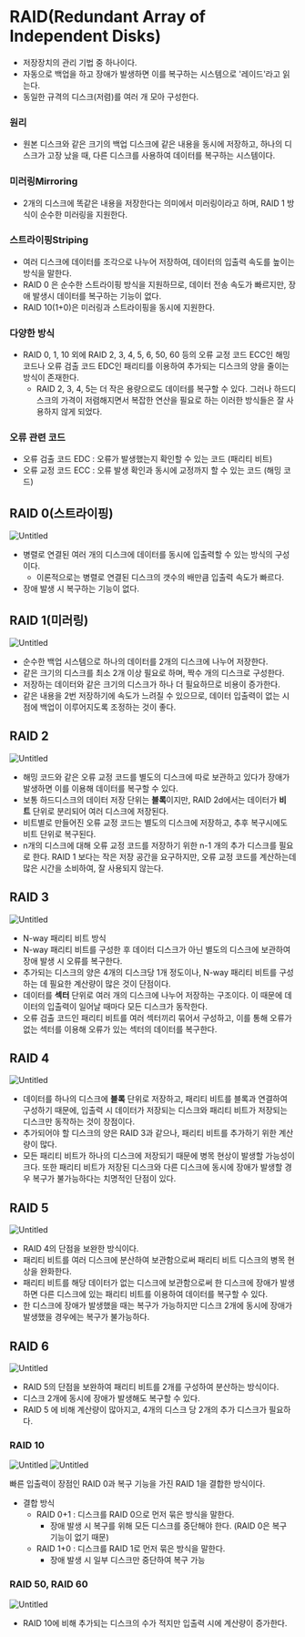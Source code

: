 # RAID(Redundant Array of Independent Disks)

- 저장장치의 관리 기법 중 하나이다.
- 자동으로 백업을 하고 장애가 발생하면 이를 복구하는 시스템으로 '레이드'라고 읽는다.
- 동일한 규격의 디스크(저렴)를 여러 개 모아 구성한다.

### **원리**

- 원본 디스크와 같은 크기의 백업 디스크에 같은 내용을 동시에 저장하고, 하나의 디스크가 고장 났을 때, 다른 디스크를 사용하여 데이터를 복구하는 시스템이다.

### **미러링Mirroring**

- 2개의 디스크에 똑같은 내용을 저장한다는 의미에서 미러링이라고 하며, RAID 1 방식이 순수한 미러링을 지원한다.

### **스트라이핑Striping**

- 여러 디스크에 데이터를 조각으로 나누어 저장하여, 데이터의 입출력 속도를 높이는 방식을 말한다.
- RAID 0 은 순수한 스트라이핑 방식을 지원하므로, 데이터 전송 속도가 빠르지만, 장애 발생시 데이터를 복구하는 기능이 없다.
- RAID 10(1+0)은 미러링과 스트라이핑을 동시에 지원한다.

### **다양한 방식**

- RAID 0, 1, 10 외에 RAID 2, 3, 4, 5, 6, 50, 60 등의 오류 교정 코드 ECC인 해밍 코드나 오류 검출 코드 EDC인 패리티를 이용하여 추가되는 디스크의 양을 줄이는 방식이 존재한다.
  - RAID 2, 3, 4, 5는 더 작은 용량으로도 데이터를 복구할 수 있다. 그러나 하드디스크의 가격이 저렴해지면서 복잡한 연산을 필요로 하는 이러한 방식들은 잘 사용하지 않게 되었다.

### 오류 관련 코드

- 오류 검출 코드 EDC : 오류가 발생했는지 확인할 수 있는 코드 (패리티 비트)
- 오류 교정 코드 ECC : 오류 발생 확인과 동시에 교정까지 할 수 있는 코드 (해밍 코드)

## **RAID 0(스트라이핑)**

![Untitled](images/raid0.png)

- 병렬로 연결된 여러 개의 디스크에 데이터를 동시에 입출력할 수 있는 방식의 구성이다.
    - 이론적으로는 병렬로 연결된 디스크의 갯수의 배만큼 입출력 속도가 빠르다.
- 장애 발생 시 복구하는 기능이 없다.

## **RAID 1(미러링)**

![Untitled](images/raid1.png)

- 순수한 백업 시스템으로 하나의 데이터를 2개의 디스크에 나누어 저장한다.
- 같은 크기의 디스크를 최소 2개 이상 필요로 하며, 짝수 개의 디스크로 구성한다.
- 저장하는 데이터와 같은 크기의 디스크가 하나 더 필요하므로 비용이 증가한다.
- 같은 내용을 2번 저장하기에 속도가 느려질 수 있으므로, 데이터 입출력이 없는 시점에 백업이 이루어지도록 조정하는 것이 좋다.

## **RAID 2**

![Untitled](images/raid2.png)

- 해밍 코드와 같은 오류 교정 코드를 별도의 디스크에 따로 보관하고 있다가 장애가 발생하면 이를 이용해 데이터를 복구할 수 있다.
- 보통 하드디스크의 데이터 저장 단위는 **블록**이지만, RAID 2d에서는 데이터가 **비트** 단위로 분리되어 여러 디스크에 저장된다.
- 비트별로 만들어진 오류 교정 코드는 별도의 디스크에 저장하고, 추후 복구시에도 비트 단위로 복구된다.
- n개의 디스크에 대해 오류 교정 코드를 저장하기 위한 n-1 개의 추가 디스크를 필요로 한다. RAID 1 보다는 작은 저장 공간을 요구하지만, 오류 교정 코드를 계산하는데 많은 시간을 소비하여, 잘 사용되지 않는다.

## **RAID 3**

![Untitled](images/raid3.png)


- N-way 패리티 비트 방식
- N-way 패리티 비트를 구성한 후 데이터 디스크가 아닌 별도의 디스크에 보관하여 장애 발생 시 오류를 복구한다.
- 추가되는 디스크의 양은 4개의 디스크당 1개 정도이나, N-way 패리티 비트를 구성하는 데 필요한 계산량이 많은 것이 단점이다.
- 데이터를 **섹터** 단위로 여러 개의 디스크에 나누어 저장하는 구조이다. 이 때문에 데이터의 입출력이 일어날 때마다 모든 디스크가 동작한다.
- 오류 검출 코드인 패리티 비트를 여러 섹터끼리 묶어서 구성하고, 이를 통해 오류가 없는 섹터를 이용해 오류가 있는 섹터의 데이터를 복구한다.

## **RAID 4**

![Untitled](images/raid4.png)


- 데이터를 하나의 디스크에 **블록** 단위로 저장하고, 패리티 비트를 블록과 연결하여 구성하기 때문에, 입출력 시 데이터가 저장되는 디스크와 패리티 비트가 저장되는 디스크만 동작하는 것이 장점이다.
- 추가되어야 할 디스크의 양은 RAID 3과 같으나, 패리티 비트를 추가하기 위한 계산량이 많다.
- 모든 패리티 비트가 하나의 디스크에 저장되기 때문에 병목 현상이 발생할 가능성이 크다. 또한 패리티 비트가 저장된 디스크와 다른 디스크에 동시에 장애가 발생할 경우 복구가 불가능하다는 치명적인 단점이 있다.

## **RAID 5**

![Untitled](images/raid5.png)


- RAID 4의 단점을 보완한 방식이다.
- 패리티 비트를 여러 디스크에 분산하여 보관함으로써 패리티 비트 디스크의 병목 현상을 완화한다.
- 패리티 비트를 해당 데이터가 없는 디스크에 보관함으로써 한 디스크에 장애가 발생하면 다른 디스크에 있는 패리티 비트를 이용하여 데이터를 복구할 수 있다.
- 한 디스크에 장애가 발생했을 때는 복구가 가능하지만 디스크 2개에 동시에 장애가 발생했을 경우에는 복구가 불가능하다.

## **RAID 6**

![Untitled](images/raid6.png)


- RAID 5의 단점을 보완하여 패리티 비트를 2개를 구성하여 분산하는 방식이다.
- 디스크 2개에 동시에 장애가 발생해도 복구할 수 있다.
- RAID 5 에 비해 계산량이 많아지고, 4개의 디스크 당 2개의 추가 디스크가 필요하다.

### RAID 10

![Untitled](images/raid01.png)
![Untitled](images/raid10.png)


빠른 입출력이 장점인 RAID 0과 복구 기능을 가진 RAID 1을 결합한 방식이다.

- 결합 방식
    - RAID 0+1 : 디스크를 RAID 0으로 먼저 묶은 방식을 말한다.
        - 장애 발생 시 복구를 위해 모든 디스크를 중단해야 한다. (RAID 0은 복구 기능이 없기 때문)
    - RAID 1+0 : 디스크를 RAID 1로 먼저 묶은 방식을 말한다.
        - 장애 발생 시 일부 디스크만 중단하여 복구 가능

### RAID 50, RAID 60

![Untitled](images/raid60.png)

- RAID 10에 비해 추가되는 디스크의 수가 적지만 입출력 시에 계산량이 증가한다.